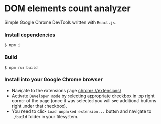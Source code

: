 # DOM elements count analyzer

Simple Google Chrome DevTools written with `React.js`.

### Install dependencies ###

```
$ npm i
```

### Build ###

```
$ npm run build
```

### Install into your Google Chrome browser ###

* Navigate to the extensions page [chrome://extensions/](chrome://extensions/)
* Activate `Developer mode` by selecting appropriate checkbox in top right corner of the page (once it was selected you will see additional buttons right under that checkbox).
* You need to click `Load unpacked extension...` button and navigate to `./build` folder in your filesystem.
